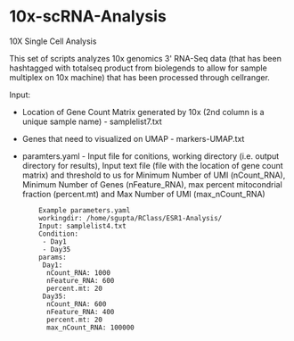 # 10x-scRNA-Analysis
10X Single Cell Analysis

This set of scripts analyzes 10x genomics 3' RNA-Seq data (that has been hashtagged with totalseq product from biolegends to allow for sample multiplex on 10x machine) that has been processed through cellranger.

Input: 
- Location of Gene Count Matrix generated by 10x (2nd column is a unique sample name) - samplelist7.txt
- Genes that need to visualized on UMAP - markers-UMAP.txt
- paramters.yaml - Input file for conitions, working directory (i.e. output directory for results), Input text file (file with the location of gene count matrix) and threshold to us for Minimum Number of UMI (nCount_RNA), Minimum Number of Genes (nFeature_RNA), max percent mitocondrial fraction (percent.mt) and Max Number of UMI (max_nCount_RNA)

          Example parameters.yaml
          workingdir: /home/sgupta/RClass/ESR1-Analysis/
          Input: samplelist4.txt
          Condition:
           - Day1
           - Day35
          params:
           Day1:
            nCount_RNA: 1000
            nFeature_RNA: 600
            percent.mt: 20
           Day35:
            nCount_RNA: 600
            nFeature_RNA: 400
            percent.mt: 20
            max_nCount_RNA: 100000


